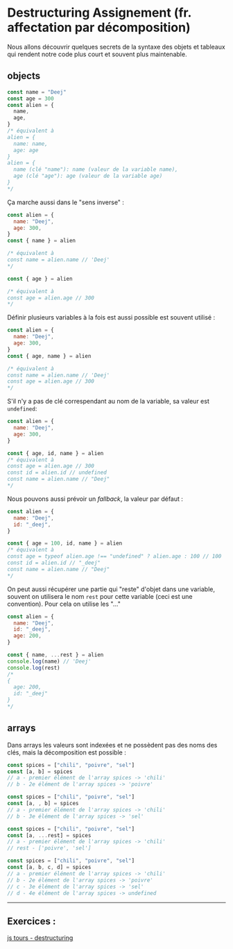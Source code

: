 # Destructuring Assignement (fr. affectation par décomposition)

Nous allons découvrir quelques secrets de la syntaxe des objets et tableaux qui rendent notre code plus court et souvent plus maintenable.

## objects

```javascript
const name = "Deej"
const age = 300
const alien = {
  name,
  age,
}
/* équivalent à
alien = {
  name: name,
  age: age
}
alien = {
  name (clé "name"): name (valeur de la variable name),
  age (clé "age"): age (valeur de la variable age)
}
*/
```

Ça marche aussi dans le "sens inverse" :

```javascript
const alien = {
  name: "Deej",
  age: 300,
}
const { name } = alien

/* équivalent à
const name = alien.name // 'Deej'
*/

const { age } = alien

/* équivalent à
const age = alien.age // 300
*/
```

Définir plusieurs variables à la fois est aussi possible est souvent utilisé :

```javascript
const alien = {
  name: "Deej",
  age: 300,
}
const { age, name } = alien

/* équivalent à
const name = alien.name // 'Deej'
const age = alien.age // 300
*/
```

S'il n'y a pas de clé correspendant au nom de la variable, sa valeur est `undefined`:

```javascript
const alien = {
  name: "Deej",
  age: 300,
}

const { age, id, name } = alien
/* équivalent à
const age = alien.age // 300
const id = alien.id // undefined
const name = alien.name // "Deej"
*/
```

Nous pouvons aussi prévoir un _fallback_, la valeur par défaut :

```javascript
const alien = {
  name: "Deej",
  id: "_deej",
}

const { age = 100, id, name } = alien
/* équivalent à
const age = typeof alien.age !== "undefined" ? alien.age : 100 // 100
const id = alien.id // "_deej"
const name = alien.name // "Deej"
*/
```

On peut aussi récupérer une partie qui "reste" d'objet dans une variable, souvent on utilisera le nom `rest` pour cette variable (ceci est une convention). Pour cela on utilise les "..."

```javascript
const alien = {
  name: "Deej",
  id: "_deej",
  age: 200,
}

const { name, ...rest } = alien
console.log(name) // 'Deej'
console.log(rest)
/*
{
  age: 200,
  id: "_deej"
}
*/
```

## arrays

Dans arrays les valeurs sont indexées et ne possèdent pas des noms des clés, mais la décomposition est possible :

```javascript
const spices = ["chili", "poivre", "sel"]
const [a, b] = spices
// a - premier élément de l'array spices -> 'chili'
// b - 2e élément de l'array spices -> 'poivre'
```

```javascript
const spices = ["chili", "poivre", "sel"]
const [a, , b] = spices
// a - premier élément de l'array spices -> 'chili'
// b - 3e élément de l'array spices -> 'sel'
```

```javascript
const spices = ["chili", "poivre", "sel"]
const [a, ...rest] = spices
// a - premier élément de l'array spices -> 'chili'
// rest - ['poivre', 'sel']
```

```javascript
const spices = ["chili", "poivre", "sel"]
const [a, b, c, d] = spices
// a - premier élément de l'array spices -> 'chili'
// b - 2e élément de l'array spices -> 'poivre'
// c - 3e élément de l'array spices -> 'sel'
// d - 4e élément de l'array spices -> undefined
```

---

## Exercices :

[js tours - destructuring](https://jstours-destructure.netlify.app/)
